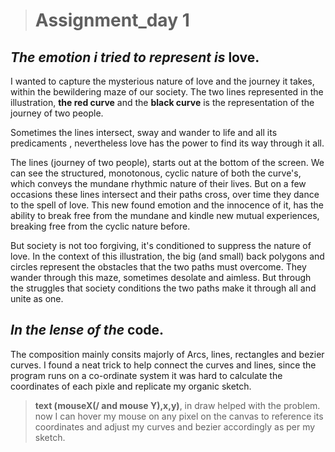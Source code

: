 ># Assignment_day 1

## _The emotion i tried to represent is_ **love**.


I wanted to capture the mysterious nature of love and the journey it takes, within the bewildering maze of our society. The two lines represented in the illustration, **the red curve** and the **black curve** is the representation of the journey of two people.

Sometimes the lines intersect, sway and wander to life and all its predicaments , nevertheless love has the power to find its way through it all.

The lines (journey of two people), starts out at the bottom of the screen. We can see the structured, monotonous, cyclic nature of both the curve's, which conveys the mundane rhythmic nature of their lives. But on a few occasions these lines intersect and their paths cross, over time they dance to the spell of love. This new found emotion and the innocence of it, has the ability to break free from the mundane and kindle new mutual experiences, breaking free from the cyclic nature before.

But society is not too forgiving, it's conditioned to suppress the nature of love. In the context of this illustration, the big (and small) back polygons and circles represent the obstacles that the two paths must overcome. They wander through this maze, sometimes desolate and aimless. But through the struggles that society conditions the two paths make it through all and unite as one.


## _In the lense of the_ **code**.

The composition mainly consits majorly of Arcs, lines, rectangles and bezier curves.
I found a neat trick to help connect the curves and lines, since the program runs on a co-ordinate system it was hard to calculate the coordinates of each pixle and replicate my organic sketch.

>**text (mouseX(/ and mouse Y),x,y)**, in draw helped with the problem. now I can hover my mouse on any pixel on the canvas to reference its coordinates and adjust my curves and bezier accordingly as per my sketch. 